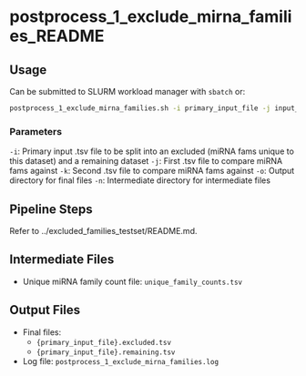 # postprocess_1_exclude_mirna_families_README

## Usage

Can be submitted to SLURM workload manager with `sbatch` or:
```bash
postprocess_1_exclude_mirna_families.sh -i primary_input_file -j input_file_2 -k input_file_3 -o output_dir -n intermediate_dir
```
### Parameters

`-i`: Primary input .tsv file to be split into an excluded (miRNA fams unique to this dataset) and a remaining dataset
`-j`: First .tsv file to compare miRNA fams against
`-k`: Second .tsv file to compare miRNA fams against
`-o`: Output directory for final files
`-n`: Intermediate directory for intermediate files

## Pipeline Steps

Refer to ../excluded_families_testset/README.md.

## Intermediate Files

- Unique miRNA family count file: `unique_family_counts.tsv`

## Output Files

- Final files: 
    - `{primary_input_file}.excluded.tsv`
    - `{primary_input_file}.remaining.tsv`
- Log file: `postprocess_1_exclude_mirna_families.log`